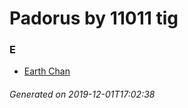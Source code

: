 # Padorus by 11011 tig

### E
* [Earth Chan](https://github.com/shadow578/Project-Padoru/blob/master/table-of-contents/characters/EarthChan.md)

###### Generated on 2019-12-01T17:02:38

